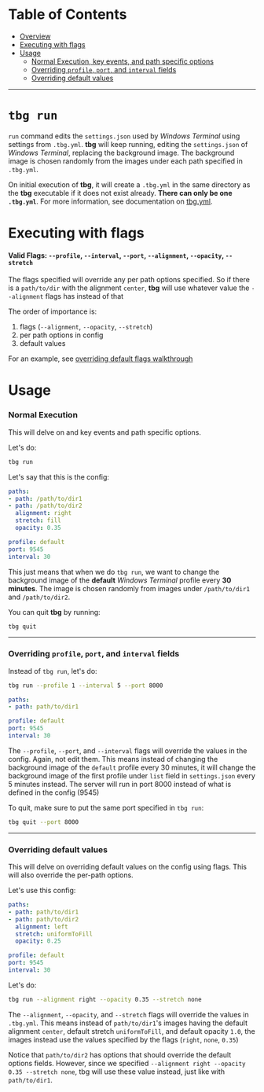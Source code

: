 # Table of Contents
- [Overview](#tbg-run)
- [Executing with flags](#executing-with-flags)
- [Usage](#usage)
    - [Normal Execution, key events, and path specific options](#normal-execution)
    - [Overriding `profile`, `port`, and `interval` fields](#overriding-profile-port-and-interval-fields)
    - [Overriding default values](#overriding-default-values)
---

# `tbg run`

`run` command edits the `settings.json` used by *Windows Terminal* using
settings from `.tbg.yml`. **tbg** will keep running, editing the
`settings.json` of *Windows Terminal*, replacing the background image. The 
background image is chosen randomly from the images under each path specified
in `.tbg.yml`.

On initial execution of **tbg**, it will create a `.tbg.yml` in the same
directory as the **tbg** executable if it does not exist already. **There can
only be one `.tbg.yml`**. For more information, see documentation on
[tbg.yml](https://github.com/saltkid/tbg/blob/main/docs/tbg.yml.md).

# Executing with flags
#### Valid Flags: `--profile`, `--interval`, `--port`, `--alignment`, `--opacity`, `--stretch`

The flags specified will override any per path options specified. So if there is
a `path/to/dir` with the alignment `center`, **tbg** will use whatever value
the `--alignment` flags has instead of that

The order of importance is:
1. flags (`--alignment`, `--opacity`, `--stretch`)
2. per path options in config
3. default values

For an example, see [overriding default flags walkthrough](#overriding-default-option-fields)

# Usage
### Normal Execution
This will delve on and key events and path specific options.

Let's do:
```bash
tbg run
```
Let's say that this is the config:
```yml
paths:
- path: /path/to/dir1
- path: /path/to/dir2
  alignment: right
  stretch: fill
  opacity: 0.35

profile: default
port: 9545
interval: 30
```
This just means that when we do `tbg run`, we want to change the background
image of the **default** *Windows Terminal* profile every **30 minutes**. The
image is chosen randomly from images under `/path/to/dir1` and `/path/to/dir2`.

You can quit **tbg** by running:
```bash
tbg quit
```

---
### Overriding `profile`, `port`, and `interval` fields

Instead of `tbg run`, let's do:
```bash
tbg run --profile 1 --interval 5 --port 8000
```
```yml
paths:
- path: path/to/dir1

profile: default
port: 9545
interval: 30
```

The `--profile`, `--port`, and `--interval` flags will override the values in
the config. Again, not edit them. This means instead of changing the background
image of the `default` profile every 30 minutes, it will change the background
image of the first profile under `list` field in `settings.json` every 5
minutes instead. The server will run in port 8000 instead of what is defined
in the config (9545)

To quit, make sure to put the same port specified in `tbg run`:
```bash
tbg quit --port 8000
```

---
### Overriding default values
This will delve on overriding default values on the config using flags. This
will also override the per-path options.

Let's use this config:
```yml
paths:
- path: path/to/dir1
- path: path/to/dir2 
  alignment: left
  stretch: uniformToFill
  opacity: 0.25

profile: default
port: 9545
interval: 30
```
Let's do:
```bash
tbg run --alignment right --opacity 0.35 --stretch none
```

The `--alignment`, `--opacity`, and `--stretch` flags will override the values
in `.tbg.yml`. This means instead of `path/to/dir1`'s images having the default
alignment `center`, default stretch `uniformToFill`, and default opacity `1.0`, the
images instead use the values specified by the flags (`right`, `none`, `0.35`)

Notice that `path/to/dir2` has options that should override the default options
fields. However, since we specified `--alignment right --opacity 0.35 --stretch
none`, tbg will use these value instead, just like with `path/to/dir1`.
